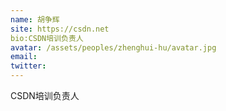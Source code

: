 ```yaml
---
name: 胡争辉
site: https://csdn.net
bio:CSDN培训负责人
avatar: /assets/peoples/zhenghui-hu/avatar.jpg
email: 
twitter: 
---
```

CSDN培训负责人
